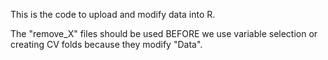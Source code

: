 This is the code to upload and modify data into R.

The "remove_X" files should be used BEFORE we use variable selection or creating CV folds because they modify "Data".
